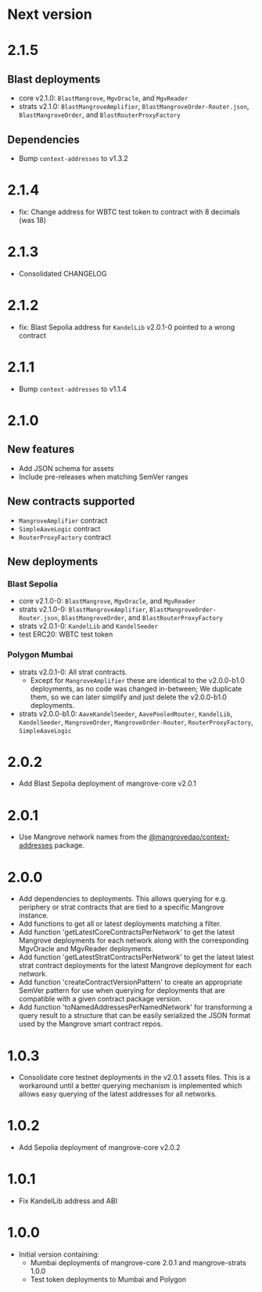 # Next version

# 2.1.5

## Blast deployments

- core v2.1.0: `BlastMangrove`, `MgvOracle`, and `MgvReader`
- strats v2.1.0: `BlastMangroveAmplifier`, `BlastMangroveOrder-Router.json`, `BlastMangroveOrder`, and `BlastRouterProxyFactory`

## Dependencies

- Bump `context-addresses` to v1.3.2

# 2.1.4

- fix: Change address for WBTC test token to contract with 8 decimals (was 18)

# 2.1.3

- Consolidated CHANGELOG

# 2.1.2

- fix: Blast Sepolia address for `KandelLib` v2.0.1-0 pointed to a wrong contract

# 2.1.1

- Bump `context-addresses` to v1.1.4

# 2.1.0

## New features

- Add JSON schema for assets
- Include pre-releases when matching SemVer ranges

## New contracts supported

- `MangroveAmplifier` contract
- `SimpleAaveLogic` contract
- `RouterProxyFactory` contract

## New deployments

### Blast Sepolia

- core v2.1.0-0: `BlastMangrove`, `MgvOracle`, and `MgvReader`
- strats v2.1.0-0: `BlastMangroveAmplifier`, `BlastMangroveOrder-Router.json`, `BlastMangroveOrder`, and `BlastRouterProxyFactory`
- strats v2.0.1-0: `KandelLib` and `KandelSeeder`
- test ERC20: WBTC test token

### Polygon Mumbai

- strats v2.0.1-0: All strat contracts.
  - Except for `MangroveAmplifier` these are identical to the v2.0.0-b1.0 deployments, as no code was changed in-between; We duplicate them, so we can later simplify and just delete the v2.0.0-b1.0 deployments.
- strats v2.0.0-b1.0: `AaveKandelSeeder`, `AavePooledRouter`, `KandelLib`, `KandelSeeder`, `MangroveOrder`, `MangroveOrder-Router`, `RouterProxyFactory`, `SimpleAaveLogic`

# 2.0.2

- Add Blast Sepolia deployment of mangrove-core v2.0.1

# 2.0.1

- Use Mangrove network names from the [@mangrovedao/context-addresses](https://github.com/mangrovedao/context-addresses) package.

# 2.0.0

- Add dependencies to deployments. This allows querying for e.g. periphery or strat contracts that are tied to a specific Mangrove instance.
- Add functions to get all or latest deployments matching a filter.
- Add function 'getLatestCoreContractsPerNetwork' to get the latest Mangrove deployments for each network along with the corresponding MgvOracle and MgvReader deployments.
- Add function 'getLatestStratContractsPerNetwork' to get the latest latest strat contract deployments for the latest Mangrove deployment for each network.
- Add function 'createContractVersionPattern' to create an appropriate SemVer pattern for use when querying for deployments that are compatible with a given contract package version.
- Add function 'toNamedAddressesPerNamedNetwork' for transforming a query result to a structure that can be easily serialized the JSON format used by the Mangrove smart contract repos.

# 1.0.3

- Consolidate core testnet deployments in the v2.0.1 assets files. This is a workaround until a better querying mechanism is implemented which allows easy querying of the latest addresses for all networks.

# 1.0.2

- Add Sepolia deployment of mangrove-core v2.0.2

# 1.0.1

- Fix KandelLib address and ABI

# 1.0.0

- Initial version containing:
  - Mumbai deployments of mangrove-core 2.0.1 and mangrove-strats 1.0.0
  - Test token deployments to Mumbai and Polygon

